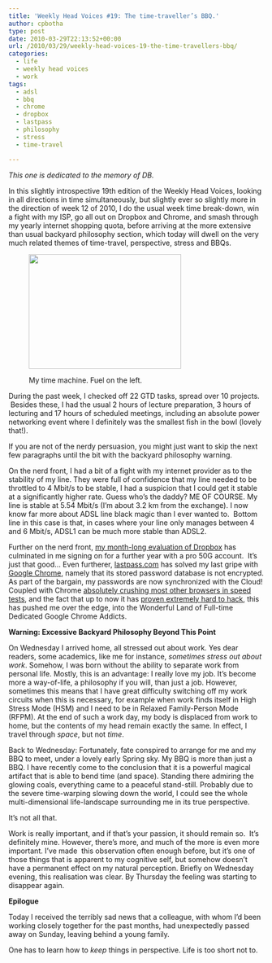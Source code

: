 ```yaml
---
title: 'Weekly Head Voices #19: The time-traveller’s BBQ.'
author: cpbotha
type: post
date: 2010-03-29T22:13:52+00:00
url: /2010/03/29/weekly-head-voices-19-the-time-travellers-bbq/
categories:
  - life
  - weekly head voices
  - work
tags:
  - adsl
  - bbq
  - chrome
  - dropbox
  - lastpass
  - philosophy
  - stress
  - time-travel

---
```

_This one is dedicated to the memory of DB._

In this slightly introspective 19th edition of the Weekly Head Voices, looking in all directions in time simultaneously, but slightly ever so slightly more in the direction of week 12 of 2010, I do the usual week time break-down, win a fight with my ISP, go all out on Dropbox and Chrome, and smash through my yearly internet shopping quota, before arriving at the more extensive than usual backyard philosophy section, which today will dwell on the very much related themes of time-travel, perspective, stress and BBQs.<figure id="attachment_838" aria-describedby="caption-attachment-838" style="width: 300px" class="wp-caption aligncenter"><a href="http://cpbotha.net/wp-content/uploads/2010/03/time-machine-1024.jpg" data-rel="lightbox-image-0" data-rl_title="" data-rl_caption="" title="">

<img data-attachment-id="838" data-permalink="https://cpbotha.net/2010/03/29/weekly-head-voices-19-the-time-travellers-bbq/time-machine-1024/" data-orig-file="https://cpbotha.net/wp-content/uploads/2010/03/time-machine-1024.jpg" data-orig-size="1024,768" data-comments-opened="1" data-image-meta="{&quot;aperture&quot;:&quot;3.2&quot;,&quot;credit&quot;:&quot;&quot;,&quot;camera&quot;:&quot;E71&quot;,&quot;caption&quot;:&quot;&quot;,&quot;created_timestamp&quot;:&quot;1269457546&quot;,&quot;copyright&quot;:&quot;&quot;,&quot;focal_length&quot;:&quot;4.9&quot;,&quot;iso&quot;:&quot;0&quot;,&quot;shutter_speed&quot;:&quot;0&quot;,&quot;title&quot;:&quot;&quot;}" data-image-title="time-machine-1024" data-image-description="" data-medium-file="https://cpbotha.net/wp-content/uploads/2010/03/time-machine-1024-300x225.jpg" data-large-file="https://cpbotha.net/wp-content/uploads/2010/03/time-machine-1024.jpg" class="size-medium wp-image-838" title="time-machine-1024" src="http://cpbotha.net/wp-content/uploads/2010/03/time-machine-1024-300x225.jpg" alt="" width="300" height="225" srcset="https://cpbotha.net/wp-content/uploads/2010/03/time-machine-1024-300x225.jpg 300w, https://cpbotha.net/wp-content/uploads/2010/03/time-machine-1024.jpg 1024w" sizes="(max-width: 300px) 85vw, 300px" /></a><figcaption id="caption-attachment-838" class="wp-caption-text">My time machine. Fuel on the left.</figcaption></figure> 

During the past week, I checked off 22 GTD tasks, spread over 10 projects.  Besides these, I had the usual 2 hours of lecture preparation, 3 hours of lecturing and 17 hours of scheduled meetings, including an absolute power networking event where I definitely was the smallest fish in the bowl (lovely that!).

If you are not of the nerdy persuasion, you might just want to skip the next few paragraphs until the bit with the backyard philosophy warning.

On the nerd front, I had a bit of a fight with my internet provider as to the stability of my line. They were full of confidence that my line needed to be throttled to 4 Mbit/s to be stable, I had a suspicion that I could get it stable at a significantly higher rate. Guess who&#8217;s the daddy? ME OF COURSE. My line is stable at 5.54 Mbit/s (I&#8217;m about 3.2 km from the exchange). I now know far more about ADSL line black magic than I ever wanted to.  Bottom line in this case is that, in cases where your line only manages between 4 and 6 Mbit/s, ADSL1 can be much more stable than ADSL2.

Further on the nerd front, [my month-long evaluation of Dropbox][1] has culminated in me signing on for a further year with a pro 50G account.  It&#8217;s just that good&#8230; Even furtherer, [lastpass.com][2] has solved my last gripe with [Google Chrome][3], namely that its stored password database is not encrypted. As part of the bargain, my passwords are now synchronized with the Cloud! Coupled with Chrome [absolutely crushing most other browsers in speed tests][4], and the fact that up to now it has [proven extremely hard to hack][5], this has pushed me over the edge, into the Wonderful Land of Full-time Dedicated Google Chrome Addicts.

**Warning: Excessive Backyard Philosophy Beyond This Point**

On Wednesday I arrived home, all stressed out about work. Yes dear readers, some academics, like me for instance, _sometimes stress out about work_. Somehow, I was born without the ability to separate work from personal life. Mostly, this is an advantage: I really love my job. It&#8217;s become more a way-of-life, a philosophy if you will, than just a job. However, sometimes this means that I have great difficulty switching off my work circuits when this is necessary, for example when work finds itself in High Stress Mode (HSM) and I need to be in Relaxed Family-Person Mode (RFPM). At the end of such a work day, my body is displaced from work to home, but the contents of my head remain exactly the same. In effect, I travel through _space_, but not _time_.

Back to Wednesday: Fortunately, fate conspired to arrange for me and my BBQ to meet, under a lovely early Spring sky. My BBQ is more than just a BBQ. I have recently come to the conclusion that it is a powerful magical artifact that is able to bend time (and space). Standing there admiring the glowing coals, everything came to a peaceful stand-still. Probably due to the severe time-warping slowing down the world, I could see the whole multi-dimensional life-landscape surrounding me in its true perspective.

It&#8217;s not all that.

Work is really important, and if that&#8217;s your passion, it should remain so.  It&#8217;s definitely mine. However, there&#8217;s more, and much of the more is even more important. I&#8217;ve made  this observation often enough before, but it&#8217;s one of those things that is apparent to my cognitive self, but somehow doesn&#8217;t have a permanent effect on my natural perception. Briefly on Wednesday evening, this realisation was clear. By Thursday the feeling was starting to disappear again.

**Epilogue**

Today I received the terribly sad news that a colleague, with whom I&#8217;d been working closely together for the past months, had unexpectedly passed away on Sunday, leaving behind a young family.

One has to learn how to _keep_ things in perspective. Life is too short not to.

 [1]: http://cpbotha.net/2010/02/28/weekly-head-voices-15-auto-tune-my-cloud/ "link to WHV where I get a month subscription"
 [2]: http://lastpass.com/ "lastpass website"
 [3]: http://google.com/chrome "chrome website"
 [4]: http://www.tomshardware.com/reviews/firefox-chrome-opera,2558.html "Tom's Hardware review of 5 browsers (March 2010)"
 [5]: http://lifehacker.com/5177709/chrome-the-only-browser-standing-in-pwn2own-contest "lifehacker article on pwn2own competition"

